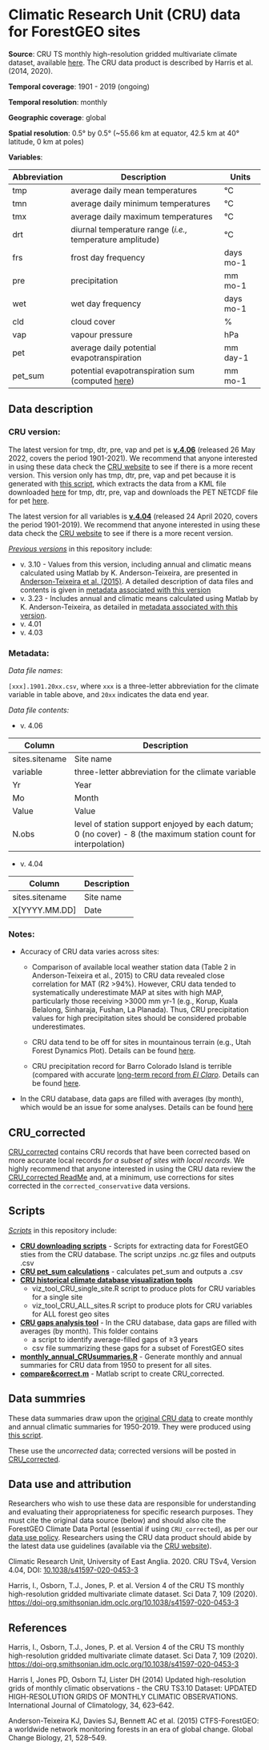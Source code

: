 # Climatic Research Unit (CRU) data for ForestGEO sites

**Source**: CRU TS monthly high-resolution gridded multivariate climate dataset, available [here](https://crudata.uea.ac.uk/cru/data/hrg/). The CRU data product is described by Harris et al. (2014, 2020).

**Temporal coverage**: 1901 - 2019 (ongoing)

**Temporal resolution**: monthly

**Geographic coverage**: global

**Spatial resolution**: 0.5° by 0.5° (~55.66 km at equator, 42.5 km at 40° latitude, 0 km at poles)

**Variables**: 
               
Abbreviation	| Description	| Units
--|--|--
tmp	| average daily mean temperatures	|°C
tmn	| 	average daily minimum temperatures	| 	°C
tmx		| average daily maximum temperatures	| 	°C
drt		| diurnal temperature range	(*i.e.,* temperature amplitude)	| °C
frs		| frost day frequency	| days  mo-1
pre	| 	precipitation		| mm mo-1
wet		| wet day frequency	|  days	mo-1
cld		| cloud cover		| %
vap		| vapour pressure		| hPa
pet		| average daily potential evapotranspiration 	| 	mm day-1
pet_sum		| potential evapotranspiration sum (computed [here](https://github.com/forestgeo/Climate/tree/master/Climate_Data/CRU/scripts/Calculate_PET_sum.R))	| 	mm mo-1

## Data description

### CRU version:

The latest version for tmp, dtr, pre, vap and pet is [**v.4.06**](https://github.com/forestgeo/Climate/tree/master/Climate_Data/CRU/CRU_v4_06) (released 26 May 2022, covers the period 1901-2021). We recommend that anyone interested in using these data check the [CRU website](https://crudata.uea.ac.uk/cru/data/hrg/) to see if there is a more recent version.
This version only has tmp, dtr, pre, vap and pet because it is generated with [this script](https://github.com/forestgeo/Climate/tree/master/Climate_Data/CRU/scripts/downloading_CRU_scripts/download_and_extract_from_KML_files_for_tmp_pre_dtr_vap.R), which extracts the data from a KML file downloaded [here](https://crudata.uea.ac.uk/cru/data/hrg/cru_ts_4.06/ge/) for tmp, dtr, pre, vap and downloads the PET NETCDF file for pet [here](https://crudata.uea.ac.uk/cru/data/hrg/cru_ts_4.06/cruts.2205201912.v4.06/pet/).



The latest version for all variables is [**v.4.04**](https://github.com/forestgeo/Climate/tree/master/Climate_Data/CRU/CRU_v4_04) (released 24 April 2020, covers the period 1901-2019). We recommend that anyone interested in using these data check the [CRU website](https://crudata.uea.ac.uk/cru/data/hrg/) to see if there is a more recent version.

[*Previous versions*](https://github.com/forestgeo/Climate/tree/master/Climate_Data/CRU/previous_versions) in this repository include:
- v. 3.10 - Values from this version, including annual and climatic means calculated using Matlab by K. Anderson-Teixeira, are presented in [Anderson-Teixeira et al. (2015)](https://onlinelibrary.wiley.com/doi/abs/10.1111/gcb.12712). A detailed description of data files and contents is given in [metadata associated with this version](https://github.com/forestgeo/Climate/blob/master/Climate_Data/CRU/previous_versions/CRU_v3_10_01/CTFS-ForestGEO_historical_climate_metadata.pdf)
- v. 3.23 - Includes annual and climatic means calculated using Matlab by K. Anderson-Teixeira, as detailed in [metadata associated with this version](https://github.com/forestgeo/Climate/blob/master/Climate_Data/CRU/previous_versions/CRU_v3_23/CTFS-ForestGEO_historical_climate_metadata.pdf). 
- v. 4.01 
- v. 4.03 

### Metadata:

*Data file names*: 

`[xxx].1901.20xx.csv`, where `xxx` is a three-letter abbreviation for the climate variable in table above, and `20xx` indicates the data end year. 

*Data file contents:*

- v. 4.06 

Column|Description
--|--
sites.sitename|Site name
variable|three-letter abbreviation for the climate variable
Yr|Year
Mo|Month
Value|Value
N.obs|level of station support enjoyed by each datum; 0 (no cover) - 8 (the maximum station count for interpolation)



- v. 4.04 

Column	| Description
--|--
sites.sitename	| Site name
X[YYYY.MM.DD]	| Date 



### Notes:

- Accuracy of CRU data varies across sites:

  - Comparison of available local weather station data (Table 2 in Anderson-Teixeira et al., 2015) to CRU data revealed close correlation for MAT (R2 >94%). However, CRU data tended to systematically underestimate MAP at sites with high MAP, particularly those receiving >3000 mm yr-1 (e.g., Korup, Kuala Belalong, Sinharaja, Fushan, La Planada). Thus, CRU precipitation values for high precipitation sites should be considered probable underestimates.
  
  - CRU data tend to be off for sites in mountainous terrain (e.g., Utah Forest Dynamics Plot). Details can be found [here](https://github.com/forestgeo/Climate/tree/master/Climate_Data/CRU/CRU_corrected).
  
  - CRU precipitation record for Barro Colorado Island is terrible (compared with accurate [long-term record from *El Claro*](https://github.com/forestgeo/Climate/tree/master/Climate_Data/Met_Stations/BCI/El_Claro_precip_starting_1929). Details can be found [here](https://github.com/forestgeo/Climate/tree/master/Climate_Data/CRU/CRU_corrected).

- In the CRU database, data gaps are filled with averages (by month), which would be an issue for some analyses. Details can be found [here](https://github.com/forestgeo/Climate/tree/master/Climate_Data/CRU/scripts/CRU_gaps_analysis)

## CRU_corrected

[CRU_corrected](https://github.com/forestgeo/Climate/tree/master/Climate_Data/CRU/CRU_corrected) contains CRU records that have been corrected based on more accurate local records *for a subset of sites with local records*. We highly recommend that anyone interested in using the CRU data review the [CRU_corrected ReadMe](https://github.com/forestgeo/Climate/blob/master/Climate_Data/CRU/CRU_corrected/ReadMe.md) and, at a minimum, use corrections for sites corrected in the `corrected_conservative` data versions.

## Scripts

[*Scripts*](https://github.com/forestgeo/Climate/tree/master/Climate_Data/CRU/scripts) in this repository include: 
- **[CRU downloading scripts](https://github.com/forestgeo/Climate/tree/master/Climate_Data/CRU/scripts/downloading_CRU_scripts)** - Scripts for extracting data for ForestGEO sties from the CRU database. The script unzips .nc.gz files and outputs .csv
- **[CRU pet_sum calculations](https://github.com/forestgeo/Climate/blob/master/Climate_Data/CRU/scripts/Calculate_PET_sum.R)**  - calculates pet_sum and outputs a .csv
- **[CRU historical climate database visualization tools](https://github.com/forestgeo/Climate/tree/master/Climate_Data/CRU/scripts/CRU_viz_tool)**
   - viz_tool_CRU_single_site.R script to produce plots for CRU variables for a single site
   - viz_tool_CRU_ALL_sites.R script to produce plots for CRU variables for ALL forest geo sites
- **[CRU gaps analysis tool](https://github.com/forestgeo/Climate/tree/master/Climate_Data/CRU/scripts/CRU_gaps_analysis)** - In the CRU database, data gaps are filled with averages (by month). This folder contains 
   - a script to identify average-filled gaps of ≥3 years
   - csv file summarizing these gaps for a subset of ForestGEO sites
- **[monthly_annual_CRUsummaries.R](https://github.com/forestgeo/Climate/blob/master/Climate_Data/CRU/scripts/monthly_annual_CRUsummaries.R)** - Generate monthly and annual summaries for CRU data from 1950 to present for all sites. 
- **[compare&correct.m](https://github.com/forestgeo/Climate/tree/master/Climate_Data/CRU/scripts/compare%26correct)** - Matlab script to create CRU_corrected.

## Data summries
These data summaries draw upon the [original CRU data](https://github.com/forestgeo/Climate/tree/master/Climate_Data/CRU/CRU_v4_04) to create monthly and annual climatic summaries for 1950-2019. They were produced using [this script](https://github.com/forestgeo/Climate/blob/master/Climate_Data/CRU/scripts/monthly_annual_CRUsummaries.R). 

These use the *uncorrected* data; corrected versions will be posted in [CRU_corrected](https://github.com/forestgeo/Climate/tree/master/Climate_Data/CRU/CRU_corrected).


## Data use and attribution
Researchers who wish to use these data are responsible for understanding and evaluating their appropriateness for specific research purposes.  They must cite the original data source (below) and should also cite the ForestGEO Climate Data Portal (essential if using `CRU_corrected`), as per our [data use policy](https://github.com/forestgeo/Climate/blob/master/README.md#data-use-policy).  Researchers using the CRU data product should abide by the latest data use guidelines (available via the [CRU website](https://crudata.uea.ac.uk/cru/data/hrg/)).

Climatic Research Unit, University of East Anglia.  2020.  CRU TSv4, Version 4.04, DOI: [10.1038/s41597-020-0453-3](https://doi.org/10.1038/s41597-020-0453-3)

Harris, I., Osborn, T.J., Jones, P. et al. Version 4 of the CRU TS monthly high-resolution gridded multivariate climate dataset. Sci Data 7, 109 (2020). https://doi-org.smithsonian.idm.oclc.org/10.1038/s41597-020-0453-3


## References

Harris, I., Osborn, T.J., Jones, P. et al. Version 4 of the CRU TS monthly high-resolution gridded multivariate climate dataset. Sci Data 7, 109 (2020). https://doi-org.smithsonian.idm.oclc.org/10.1038/s41597-020-0453-3

Harris I, Jones PD, Osborn TJ, Lister DH (2014) Updated high-resolution grids of monthly climatic observations - the CRU TS3.10 Dataset: UPDATED HIGH-RESOLUTION GRIDS OF MONTHLY CLIMATIC OBSERVATIONS. International Journal of Climatology, 34, 623–642.

Anderson-Teixeira KJ, Davies SJ, Bennett AC et al. (2015) CTFS-ForestGEO: a worldwide network monitoring forests in an era of global change. Global Change Biology, 21, 528–549.


